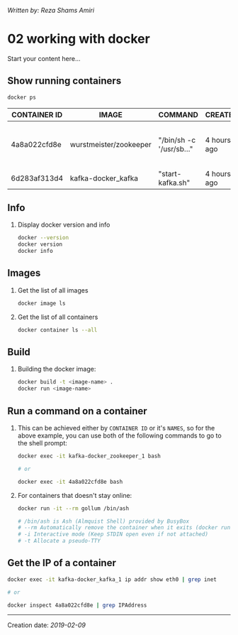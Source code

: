 _Written by: Reza Shams Amiri_

# 02 working with docker

Start your content here...

## Show running containers

``` sh
docker ps
```

| CONTAINER ID | IMAGE | COMMAND | CREATED | STATUS | PORTS | NAMES |
| ------------ | ----- | ------- | ------- | ------ | ----- | ----- |
| 4a8a022cfd8e | wurstmeister/zookeeper | "/bin/sh -c '/usr/sb…" | 4 hours ago | Up 4 hours | 22/tcp, 2888/tcp, 3888/tcp, 0.0.0.0:2181->2181/tcp | kafka\-docker\_zookeeper\_1 |
| 6d283af313d4 | kafka-docker_kafka | "start-kafka.sh" | 4 hours ago | Up 3 hours | 0.0.0.0:32772->9092/tcp | kafka\-docker\_kafka\_1 |

## Info

1. Display docker version and info   
    ``` sh
    docker --version
    docker version
    docker info
    ```

## Images

1. Get the list of all images   
    ``` sh
    docker image ls
    ```
1. Get the list of all containers   
    ``` sh
    docker container ls --all
    ```

## Build

1. Building the docker image:   
    ``` sh
    docker build -t <image-name> .
    docker run <image-name>
    ```

## Run a command on a container

1. This can be achieved either by `CONTAINER ID` or it's `NAMES`, so for the above example, you can use both of the following commands to go to the shell prompt:  
    ``` sh
    docker exec -it kafka-docker_zookeeper_1 bash

    # or

    docker exec -it 4a8a022cfd8e bash
    ```
1. For containers that doesn't stay online:   
    ``` sh
    docker run -it --rm gollum /bin/ash
    
    # /bin/ash is Ash (Almquist Shell) provided by BusyBox
    # --rm Automatically remove the container when it exits (docker run --help)
    # -i Interactive mode (Keep STDIN open even if not attached)
    # -t Allocate a pseudo-TTY
    ```


## Get the IP of a container

``` sh
docker exec -it kafka-docker_kafka_1 ip addr show eth0 | grep inet

# or

docker inspect 4a8a022cfd8e | grep IPAddress
```

- - -
Creation date: _2019-02-09_

